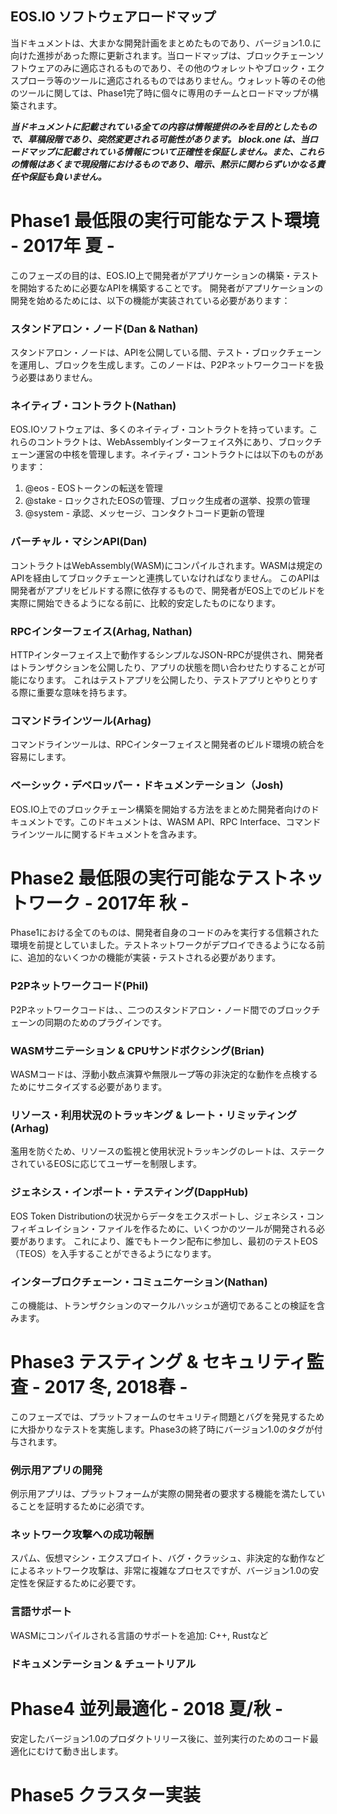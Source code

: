 ## EOS.IO ソフトウェアロードマップ

当ドキュメントは、大まかな開発計画をまとめたものであり、バージョン1.0.に向けた進捗があった際に更新されます。当ロードマップは、ブロックチェーンソフトウェアのみに適応されるものであり、その他のウォレットやブロック・エクスプローラ等のツールに適応されるものではありません。ウォレット等のその他のツールに関しては、Phase1完了時に個々に専用のチームとロードマップが構築されます。

***当ドキュメントに記載されている全ての内容は情報提供のみを目的としたもので、草稿段階であり、突然変更される可能性があります。 block.one は、当ロードマップに記載されている情報について正確性を保証しません。また、これらの情報はあくまで現段階におけるものであり、暗示、黙示に関わらずいかなる責任や保証も負いません。***

# Phase1 最低限の実行可能なテスト環境 - 2017年 夏 -

このフェーズの目的は、EOS.IO上で開発者がアプリケーションの構築・テストを開始するために必要なAPIを構築することです。 開発者がアプリケーションの開発を始めるためには、以下の機能が実装されている必要があります：

### スタンドアロン・ノード(Dan & Nathan)

スタンドアロン・ノードは、APIを公開している間、テスト・ブロックチェーンを運用し、ブロックを生成します。このノードは、P2Pネットワークコードを扱う必要はありません。

### ネイティブ・コントラクト(Nathan)

EOS.IOソフトウェアは、多くのネイティブ・コントラクトを持っています。これらのコントラクトは、WebAssemblyインターフェイス外にあり、ブロックチェーン運営の中核を管理します。ネイティブ・コントラクトには以下のものがあります：

1. @eos - EOSトークンの転送を管理
2. @stake - ロックされたEOSの管理、ブロック生成者の選挙、投票の管理
3. @system - 承認、メッセージ、コンタクトコード更新の管理

### バーチャル・マシンAPI(Dan)

コントラクトはWebAssembly(WASM)にコンパイルされます。WASMは規定のAPIを経由してブロックチェーンと連携していなければなりません。 このAPIは開発者がアプリをビルドする際に依存するもので、開発者がEOS上でのビルドを実際に開始できるようになる前に、比較的安定したものになります。

### RPCインターフェイス(Arhag, Nathan)

HTTPインターフェイス上で動作するシンプルなJSON-RPCが提供され、開発者はトランザクションを公開したり、アプリの状態を問い合わせたりすることが可能になります。 これはテストアプリを公開したり、テストアプリとやりとりする際に重要な意味を持ちます。

### コマンドラインツール(Arhag)

コマンドラインツールは、RPCインターフェイスと開発者のビルド環境の統合を容易にします。

### ベーシック・デベロッパー・ドキュメンテーション（Josh)

EOS.IO上でのブロックチェーン構築を開始する方法をまとめた開発者向けのドキュメントです。このドキュメントは、WASM API、RPC Interface、コマンドラインツールに関するドキュメントを含みます。

# Phase2 最低限の実行可能なテストネットワーク - 2017年 秋 -

Phase1における全てのものは、開発者自身のコードのみを実行する信頼された環境を前提としていました。テストネットワークがデプロイできるようになる前に、追加的ないくつかの機能が実装・テストされる必要があります。

### P2Pネットワークコード(Phil)

P2Pネットワークコードは、、二つのスタンドアロン・ノード間でのブロックチェーンの同期のためのプラグインです。

### WASMサニテーション & CPUサンドボクシング(Brian)

WASMコードは、浮動小数点演算や無限ループ等の非決定的な動作を点検するためにサニタイズする必要があります。

### リソース・利用状況のトラッキング & レート・リミッティング(Arhag)

濫用を防ぐため、リソースの監視と使用状況トラッキングのレートは、ステークされているEOSに応じてユーザーを制限します。

### ジェネシス・インポート・テスティング(DappHub)

EOS Token Distributionの状況からデータをエクスポートし、ジェネシス・コンフィギュレイション・ファイルを作るために、いくつかのツールが開発される必要があります。 これにより、誰でもトークン配布に参加し、最初のテストEOS（TEOS）を入手することができるようになります。

### インターブロクチェーン・コミュニケーション(Nathan)

この機能は、トランザクションのマークルハッシュが適切であることの検証を含みます。

# Phase3 テスティング & セキュリティ監査 - 2017 冬, 2018春 -

このフェーズでは、プラットフォームのセキュリティ問題とバグを発見するために大掛かりなテストを実施します。Phase3の終了時にバージョン1.0のタグが付与されます。

### 例示用アプリの開発

例示用アプリは、プラットフォームが実際の開発者の要求する機能を満たしていることを証明するために必須です。

### ネットワーク攻撃への成功報酬

スパム、仮想マシン・エクスプロイト、バグ・クラッシュ、非決定的な動作などによるネットワーク攻撃は、非常に複雑なプロセスですが、バージョン1.0の安定性を保証するために必要です。

### 言語サポート

WASMにコンパイルされる言語のサポートを追加: C++, Rustなど

### ドキュメンテーション & チュートリアル

# Phase4 並列最適化 - 2018 夏/秋 -

安定したバージョン1.0のプロダクトリリース後に、並列実行のためのコード最適化にむけて動き出します。

# Phase5 クラスター実装